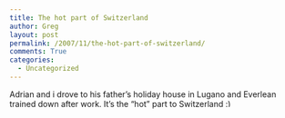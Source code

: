 ```yaml
---
title: The hot part of Switzerland
author: Greg
layout: post
permalink: /2007/11/the-hot-part-of-switzerland/
comments: True
categories:
  - Uncategorized
---
```

Adrian and i drove to his father&#8217;s holiday house in Lugano and Everlean trained down after work. It&#8217;s the &#8220;hot&#8221; part to Switzerland <img src="http://gregology.net/wp-includes/images/smilies/simple-smile.png" alt=":)" class="wp-smiley" style="height: 1em; max-height: 1em;" />